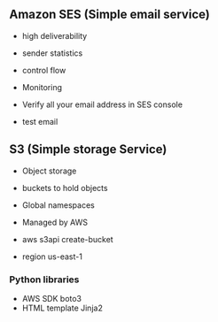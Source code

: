 ## Amazon SES (Simple email service)
- high deliverability
- sender statistics 
- control flow
- Monitoring 

- Verify all your email address in SES console
- test email

## S3 (Simple storage Service)
- Object storage
- buckets to hold objects
- Global namespaces
- Managed by AWS

- aws s3api create-bucket
- region us-east-1

### Python libraries 
- AWS SDK boto3
- HTML template Jinja2

